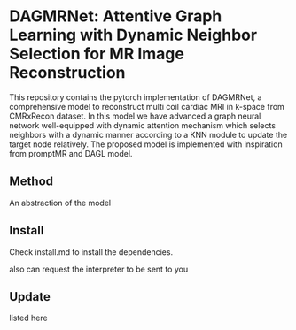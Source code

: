 # DAGMRNet: Attentive Graph Learning with Dynamic Neighbor Selection for MR Image Reconstruction 

This repository contains the pytorch implementation of DAGMRNet, a comprehensive model to reconstruct multi coil cardiac MRI in k-space from CMRxRecon dataset. In this model we have advanced a graph neural network well-equipped with dynamic attention mechanism which selects neighbors with a dynamic manner according to a KNN module to update the target node relatively. The proposed model is implemented with inspiration from promptMR and DAGL model.

## Method

An abstraction of the model

## Install

Check install.md to install the dependencies.

also can request the interpreter to be sent to you

## Update

 listed here
